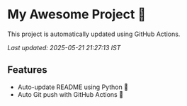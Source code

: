 # My Awesome Project 🚀

This project is automatically updated using GitHub Actions.

_Last updated: 2025-05-21 21:27:13 IST_

## Features
- Auto-update README using Python 🐍
- Auto Git push with GitHub Actions 🤖
